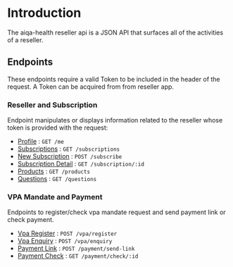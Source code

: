 # Introduction

The aiqa-health reseller api is a JSON API that surfaces all of the activities of a reseller.

## Endpoints

These endpoints require a valid Token to be included in the header of the request. A Token can be acquired from from reseller app.

### Reseller and Subscription

Endpoint manipulates or displays information related to the reseller whose token is provided with the request:

- [Profile](reseller/me.md) : `GET /me`
- [Subscriptions](subscription/subscriptions.md) : `GET /subscriptions`
- [New Subscription](subscription/subscribe.md) : `POST /subscribe`
- [Subscription Detail](subscription/subscription.md) : `GET /subscription/:id`
- [Products](subscription/products.md) : `GET /products`
- [Questions](subscription/questions.md) : `GET /questions`

### VPA Mandate and Payment

Endpoints to register/check vpa mandate request and send payment link or check payment.

- [Vpa Register](vpa/register.md) : `POST /vpa/register`
- [Vpa Enquiry](vpa/enquiry.md) : `POST /vpa/enquiry`
- [Payment Link](payment/send-link.md) : `POST /payment/send-link`
- [Payment Check](payment/check.md) : `GET /payment/check/:id`
